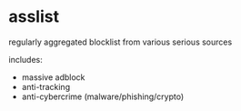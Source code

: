 # asslist

regularly aggregated blocklist from various serious sources

includes:
- massive adblock
- anti-tracking
- anti-cybercrime (malware/phishing/crypto)
